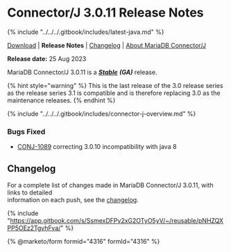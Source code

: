 # Connector/J 3.0.11 Release Notes

{% include "../../../.gitbook/includes/latest-java.md" %}

[Download](https://mariadb.com/downloads/#connectors) | **Release Notes** | [Changelog](../changelogs/3.0/3.0.11.md) | [About MariaDB Connector/J](https://app.gitbook.com/s/CjGYMsT2MVP4nd3IyW2L/mariadb-connector-j/about-mariadb-connector-j)

**Release date:** 25 Aug 2023

MariaDB Connector/J 3.0.11 is a [_**Stable**_](../../../community-server/about/release-criteria.md) _**(GA)**_ release.

{% hint style="warning" %}
This is the last release of the 3.0 release series as the release series 3.1 is compatible and is therefore replacing 3.0 as the maintenance releases.
{% endhint %}

{% include "../../../.gitbook/includes/connector-j-overview.md" %}

### Bugs Fixed

* [CONJ-1089](https://jira.mariadb.org/browse/CONJ-1089) correcting 3.0.10 incompatibility with java 8

## Changelog

For a complete list of changes made in MariaDB Connector/J 3.0.11, with links to detailed\
information on each push, see the [changelog](../changelogs/3.0/3.0.11.md).

{% include "https://app.gitbook.com/s/SsmexDFPv2xG2OTyO5yV/~/reusable/pNHZQXPP5OEz2TgvhFva/" %}

{% @marketo/form formid="4316" formId="4316" %}
